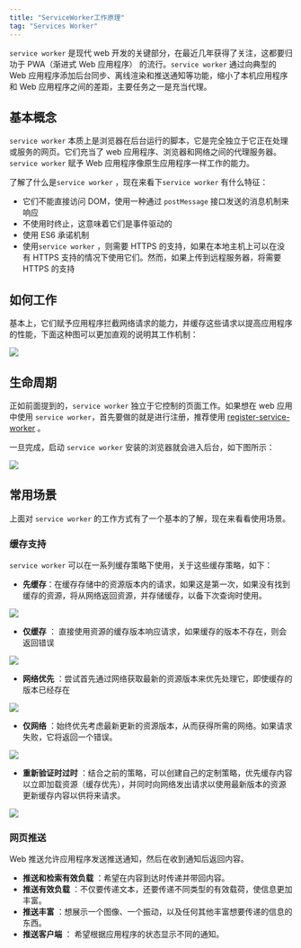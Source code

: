 ```yaml
---
title: "ServiceWorker工作原理"
tag: "Services Worker"
---
```


`service worker` 是现代 web 开发的关键部分，在最近几年获得了关注，这都要归功于 PWA（渐进式 Web 应用程序） 的流行。`service worker` 通过向典型的 Web 应用程序添加后台同步、离线渲染和推送通知等功能，缩小了本机应用程序和 Web 应用程序之间的差距，主要任务之一是充当代理。

## 基本概念

`service worker` 本质上是浏览器在后台运行的脚本，它是完全独立于它正在处理或服务的网页。它们充当了 web 应用程序、浏览器和网络之间的代理服务器。`service worker` 赋予 Web 应用程序像原生应用程序一样工作的能力。

了解了什么是`service worker` ，现在来看下`service worker` 有什么特征：

- 它们不能直接访问 DOM，使用一种通过 `postMessage` 接口发送的消息机制来响应
- 不使用时终止，这意味着它们是事件驱动的
- 使用 ES6 承诺机制
- 使用`service worker` ，则需要 HTTPS 的支持，如果在本地主机上可以在没有 HTTPS 支持的情况下使用它们。然而，如果上传到远程服务器，将需要 HTTPS 的支持

## 如何工作

基本上，它们赋予应用程序拦截网络请求的能力，并缓存这些请求以提高应用程序的性能，下面这种图可以更加直观的说明其工作机制：

<img src="../imgs/68/01.awebp" />

## 生命周期

正如前面提到的，`service worker` 独立于它控制的页面工作。如果想在 web 应用中使用 `service worker`，首先要做的就是进行注册，推荐使用 [register-service-worker](https://www.npmjs.com/package/register-service-worker) 。

一旦完成，启动 `service worker` 安装的浏览器就会进入后台，如下图所示：

<img src="../imgs/68/02.awebp" />

## 常用场景

上面对 `service worker` 的工作方式有了一个基本的了解，现在来看看使用场景。

### 缓存支持

`service worker` 可以在一系列缓存策略下使用，关于这些缓存策略，如下：

- **先缓存**：在缓存存储中的资源版本内的请求，如果这是第一次，如果没有找到缓存的资源，将从网络返回资源，并存储缓存，以备下次查询时使用。

<img src="../imgs/68/03.awebp" />

- **仅缓存** ： 直接使用资源的缓存版本响应请求，如果缓存的版本不存在，则会返回错误

<img src="../imgs/68/04.awebp" />

- **网络优先** ：尝试首先通过网络获取最新的资源版本来优先处理它，即使缓存的版本已经存在

<img src="../imgs/68/05.awebp" />

- **仅网络** ：始终优先考虑最新更新的资源版本，从而获得所需的网络。如果请求失败，它将返回一个错误。

<img src="../imgs/68/06.awebp" />

- **重新验证时过时** ：结合之前的策略，可以创建自己的定制策略，优先缓存内容以立即加载资源（缓存优先），并同时向网络发出请求以使用最新版本的资源更新缓存内容以供将来请求。

<img src="../imgs/68/07.awebp" />

### 网页推送

Web 推送允许应用程序发送推送通知，然后在收到通知后返回内容。

- **推送和检索有效负载** ：希望在内容到达时传递并带回内容。
- **推送有效负载** ：不仅要传递文本，还要传递不同类型的有效载荷，使信息更加丰富。
- **推送丰富** ：想展示一个图像、一个振动，以及任何其他丰富想要传递的信息的东西。
- **推送客户端** ： 希望根据应用程序的状态显示不同的通知。

